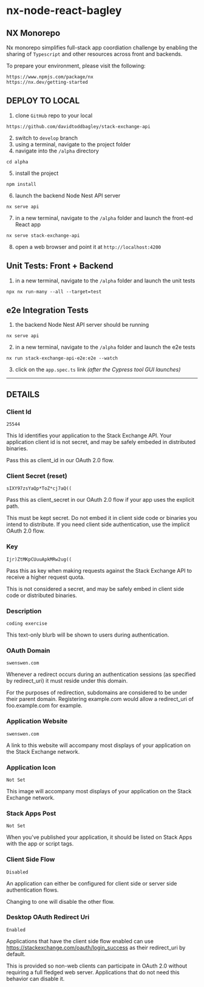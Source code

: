 # nx-node-react-bagley

## NX Monorepo

Nx monorepo simplifies full-stack app coordiation challenge by enabling the sharing of `Typescript` and other resources across front and backends.

To prepare your environment, please visit the following:
```
https://www.npmjs.com/package/nx
https://nx.dev/getting-started
```
## DEPLOY TO LOCAL

1. clone `GitHub` repo to your local 
```
https://github.com/davidtoddbagley/stack-exchange-api
```
2. switch to `develop` branch
3. using a terminal, navigate to the project folder
4. navigate into the `/alpha` directory
```
cd alpha
```
5. install the project
```
npm install
```
6. launch the backend Node Nest API server
```
nx serve api
```
7. in a new terminal, navigate to the `/alpha` folder and launch the front-ed React app
```
nx serve stack-exchange-api
```
8. open a web browser and point it at `http://localhost:4200`


## Unit Tests: Front + Backend

1. in a new terminal, navigate to the `/alpha` folder and launch the unit tests
```
npx nx run-many --all --target=test
```


## e2e Integration Tests

1. the backend Node Nest API server should be running
```
nx serve api
```
2. in a new terminal, navigate to the `/alpha` folder and launch the e2e tests
```
nx run stack-exchange-api-e2e:e2e --watch
```
3. click on the `app.spec.ts` link _(after the Cypress tool GUI launches)_

---

## DETAILS

### Client Id
```
25544
```
This Id identifies your application to the Stack Exchange API. Your application client id is not secret, and may be safely embeded in distributed binaries.

Pass this as client_id in our OAuth 2.0 flow.

### Client Secret (reset)
```
sIXY97zsYaQp*ToZ*cj7aQ((
```
Pass this as client_secret in our OAuth 2.0 flow if your app uses the explicit path.

This must be kept secret. Do not embed it in client side code or binaries you intend to distribute. If you need client side authentication, use the implicit OAuth 2.0 flow.

### Key
```
Ijr)ZtMKpCUuuApkMRw2ug((
```
Pass this as key when making requests against the Stack Exchange API to receive a higher request quota.

This is not considered a secret, and may be safely embed in client side code or distributed binaries.

### Description
```
coding exercise
```
This text-only blurb will be shown to users during authentication.

### OAuth Domain
```
swenswen.com
```
Whenever a redirect occurs during an authentication sessions (as specified by redirect_uri) it must reside under this domain.

For the purposes of redirection, subdomains are considered to be under their parent domain. Registering example.com would allow a redirect_uri of foo.example.com for example.

### Application Website
```
swenswen.com
```
A link to this website will accompany most displays of your application on the Stack Exchange network.

### Application Icon
`Not Set`

This image will accompany most displays of your application on the Stack Exchange network.

### Stack Apps Post
`Not Set`

When you've published your application, it should be listed on Stack Apps with the app or script tags.

### Client Side Flow
`Disabled`

An application can either be configured for client side or server side authentication flows.

Changing to one will disable the other flow.

### Desktop OAuth Redirect Uri
`Enabled`

Applications that have the client side flow enabled can use https://stackexchange.com/oauth/login_success as their redirect_uri by default.

This is provided so non-web clients can participate in OAuth 2.0 without requiring a full fledged web server. Applications that do not need this behavior can disable it.
